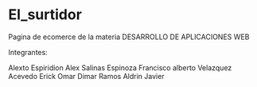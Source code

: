 # El_surtidor
Pagina de ecomerce de la materia DESARROLLO DE APLICACIONES WEB

Integrantes:

Alexto Espiridion Alex
Salinas Espinoza Francisco alberto
Velazquez Acevedo Erick Omar
Dimar Ramos Aldrin Javier
